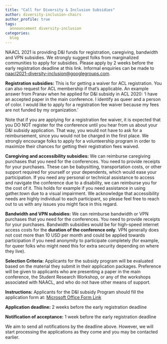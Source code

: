 ```yaml
---
title: "Call for Diversity & Inclusion Subsidies"
author: diversity-inclusion-chairs
author_profile: true
tags:
  announcement diversity-inclusion
categories:
  blog
---
```


NAACL 2021 is providing D&I funds for registration, caregiving, bandwidth and VPN subsidies.
We strongly suggest folks from marginalized communities to apply for subsidies. Please apply by 2 weeks before the early registration deadline at this link. Informal enquiries can be made to [naacl2021-diversity-inclusion@googlegroups.com](mailto:naacl2021-diversity-inclusion@googlegroups.com).

**Registration subsidies:** This is for getting a waiver for ACL registration. You can also request for ACL membership if that’s applicable. An example answer from Pranav when he applied for D&I subsidy in ACL 2020: ‘I have an accepted paper in the main conference. I identify as queer and a person of color. I would like to apply for a registration fee waiver because my fees are not funded by my organization.’

Note that if you are applying for a registration fee waiver, it is expected that you DO NOT register for the conference until you hear from us about your D&I subsidy application. That way, you would not have to ask for a reimbursement, since you would not be charged in the first place. We strongly encourage folks to apply for a volunteership program in order to maximize their chances for getting their registration fees waived. 

**Caregiving and accessibility subsidies:** We can reimburse caregiving purchases that you need for the conferences. You need to provide receipts for your purchases. These can be babysitting, transportation costs, or other support required for yourself or your dependents, which would ease your participation. If you need any personal or technical assistance to access and navigate the conference due to a disability, we can reimburse you for the cost of it. This holds for example if you need assistance in using gather.town due to a visual impairment. We acknowledge that accessibility needs are highly individual to each participant, so please feel free to reach out to us with any issues you might face in this regard.

**Bandwidth and VPN subsidies:** We can reimburse bandwidth or VPN purchases that you need for the conferences. You need to provide receipts for your purchases. Bandwidth subsidies would be for high-speed internet access costs for the **duration of the conference only**. VPN generally does not cost more than 10 USD per month and could be applied towards participation if you need anonymity to participate completely (for example, for queer folks who might need this for extra security depending on where they live).

**Selection Criteria:** Applicants for the subsidy program will be evaluated based on the material they submit in their application packages. Preference will be given to applicants who are presenting a paper in the main conference, the Student Research Workshop, or any of the workshops associated with NAACL, and who do not have other means of support.

**Instructions:** Applicants for the D&I subsidy Program should fill the application form at:
[Microsoft Office Form Link](https://forms.office.com/r/seYxmxSxx0)

**Application deadline:** 2 weeks before the early registration deadline

**Notification of acceptance:** 1 week before the early registration deadline

We aim to send all notifications by the deadline above. However, we will start processing the applications as they come and you may be contacted earlier. 
